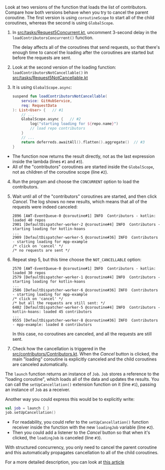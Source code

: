Look at two versions of the function that loads the list of contributors. Compare how both versions behave when you try to
cancel the parent coroutine. The first version is using `coroutineScope` to start all of the child coroutines,
whereas the second is using `GlobalScope`.

1. In [src/tasks/Request5Concurrent.kt](course://Coroutines/Canceling/src/tasks/Request5Concurrent.kt), uncomment 3-second delay in the `loadContributorsConcurrent()` function.

   The delay affects all of the coroutines that send requests, so that there's enough time to cancel the loading
   after the coroutines are started but before the requests are sent.

2. Look at the second version of the loading function: `loadContributorsNotCancellable()` in [src/tasks/Request5NotCancellable.kt](course://Coroutines/Canceling/src/tasks/Request5NotCancellable.kt)
3. It is using `GlobalScope.async`:

    ```kotlin
    suspend fun loadContributorsNotCancellable(
        service: GitHubService,
        req: RequestData
    ): List<User> {   // #1
        // ...
        GlobalScope.async {   // #2
            log("starting loading for ${repo.name}")
            // load repo contributors
        }
        // ...
        return deferreds.awaitAll().flatten().aggregate()  // #3
    }
    ```

  * The function now returns the result directly, not as the last expression inside the lambda (lines `#1` and `#3`).
  * All of the "contributors" coroutines are started inside the `GlobalScope`, not as children of the coroutine scope
    (line `#2`).

4. Run the program and choose the `CONCURRENT` option to load the contributors.
5. Wait until all of the "contributors" coroutines are started, and then click _Cancel_. The log shows no new results,
   which means that all of the requests were indeed canceled:

    ```text
    2896 [AWT-EventQueue-0 @coroutine#1] INFO  Contributors - kotlin: loaded 40 repos
    2901 [DefaultDispatcher-worker-2 @coroutine#4] INFO  Contributors - starting loading for kotlin-koans
    ...
    2909 [DefaultDispatcher-worker-5 @coroutine#36] INFO  Contributors - starting loading for mpp-example
    /* click on 'cancel' */
    /* no requests are sent */
    ```

6. Repeat step 5, but this time choose the `NOT_CANCELLABLE` option:

    ```text
    2570 [AWT-EventQueue-0 @coroutine#1] INFO  Contributors - kotlin: loaded 30 repos
    2579 [DefaultDispatcher-worker-1 @coroutine#4] INFO  Contributors - starting loading for kotlin-koans
    ...
    2586 [DefaultDispatcher-worker-6 @coroutine#36] INFO  Contributors - starting loading for mpp-example
    /* click on 'cancel' */
    /* but all the requests are still sent: */
    6402 [DefaultDispatcher-worker-5 @coroutine#4] INFO  Contributors - kotlin-koans: loaded 45 contributors
    ...
    9555 [DefaultDispatcher-worker-8 @coroutine#36] INFO  Contributors - mpp-example: loaded 8 contributors
    ```

   In this case, no coroutines are canceled, and all the requests are still sent.

7. Check how the cancellation is triggered in the [src/contributors/Contributors.kt](course://Coroutines/Canceling/src/contributors/Contributors.kt). When the _Cancel_ button is clicked,
   the main "loading" coroutine is explicitly canceled and the child coroutines are canceled automatically.

The `launch` function returns an instance of `Job`. `Job` stores a reference to the "loading coroutine", which loads
all of the data and updates the results. You can call the `setUpCancellation()` extension function on it (line `#1`),
passing an instance of `Job` as a receiver.

Another way you could express this would be to explicitly write:

```kotlin
val job = launch { }
job.setUpCancellation()
```

* For readability, you could refer to the `setUpCancellation()` function receiver inside the function with the
  new `loadingJob` variable (line `#2`).
* Then you could add a listener to the _Cancel_ button so that when it's clicked, the `loadingJob` is canceled (line `#3`).

With structured concurrency, you only need to cancel the parent coroutine and this automatically propagates cancellation
to all of the child coroutines.

For a more detailed description, you can look at [this article](https://kotlinlang.org/docs/coroutines-and-channels.html#canceling-the-loading-of-contributors)